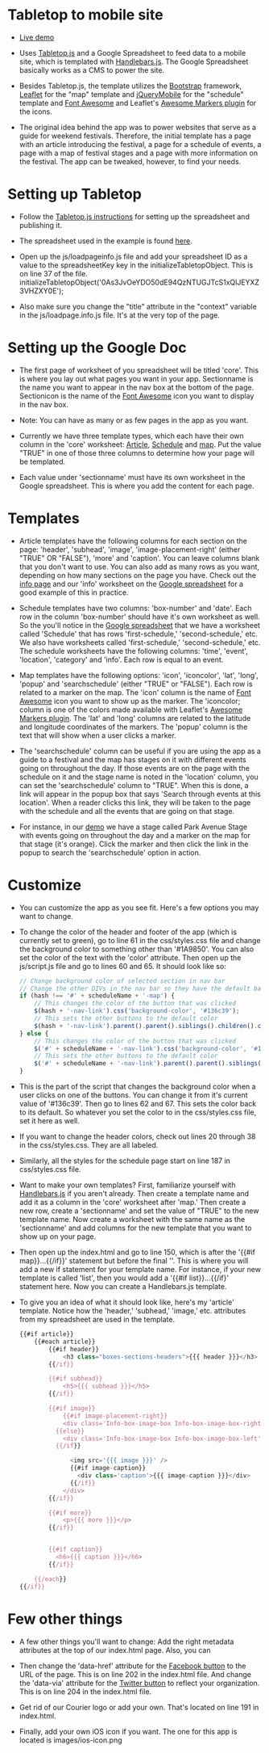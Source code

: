 Tabletop to mobile site
===========
* [Live demo](http://csessig86.github.io/event-template/)

* Uses [Tabletop.js](http://builtbybalance.com/Tabletop/) and a Google Spreadsheet to feed data to a mobile site, which is templated with [Handlebars.js](http://handlebarsjs.com/). The Google Spreadsheet basically works as a CMS to power the site.

* Besides Tabletop.js, the template utilizes the [Bootstrap](http://twitter.github.io/bootstrap/) framework, [Leaflet](http://leafletjs.com/) for the "map" template and [jQueryMobile](http://api.jquerymobile.com/) for the "schedule" template and [Font Awesome](http://fortawesome.github.io/Font-Awesome/icons/) and Leaflet's [Awesome Markers plugin](https://github.com/lvoogdt/Leaflet.awesome-markers) for the icons.

* The original idea behind the app was to power websites that serve as a guide for weekend festivals. Therefore, the initial template has a page with an article introducing the festival, a page for a schedule of events, a page with a map of festival stages and a page with more information on the festival. The app can be tweaked, however, to find your needs.

Setting up Tabletop
===========
* Follow the [Tabletop.js instructions](http://builtbybalance.com/Tabletop/#tabletop-instructions) for setting up the spreadsheet and publishing it.

* The spreadsheet used in the example is found [here](https://docs.google.com/spreadsheet/ccc?key=0As3JvOeYDO50dE94QzNTUGJTcS1xQlJEYXZ3VHZXY0E).

* Open up the js/loadpageinfo.js file and add your spreadsheet ID as a value to the spreadsheetKey key in the initializeTabletopObject. This is on line 37 of the file.
	initializeTabletopObject('0As3JvOeYDO50dE94QzNTUGJTcS1xQlJEYXZ3VHZXY0E');

* Also make sure you change the "title" attribute in the "context" variable in the js/loadpage.info.js file. It's at the very top of the page.


Setting up the Google Doc
===========
* The first page of worksheet of you spreadsheet will be titled 'core'. This is where you lay out what pages you want in your app. Sectionname is the name you want to appear in the nav box at the bottom of the page. Sectionicon is the name of the [Font Awesome](http://fortawesome.github.io/Font-Awesome/icons/) icon you want to display in the nav box.

* Note: You can have as many or as few pages in the app as you want.

* Currently we have three template types, which each have their own column in the 'core' worksheet: [Article](http://csessig86.github.io/event-template/#Article), [Schedule](http://csessig86.github.io/event-template/#Schedule) and [map](http://csessig86.github.io/event-template/#Map). Put the value "TRUE" in one of those three columns to determine how your page will be templated.

* Each value under 'sectionname' must have its own worksheet in the Google spreadsheet. This is where you add the content for each page.


Templates
===========
* Article templates have the following columns for each section on the page: 'header', 'subhead', 'image', 'image-placement-right' (either "TRUE" OR "FALSE"), 'more' and 'caption'. You can leave columns blank that you don't want to use. You can also add as many rows as you want, depending on how many sections on the page you have. Check out the [info page](http://csessig86.github.io/event-template/#Info) and our 'info' worksheet on the [Google spreadsheet](https://docs.google.com/spreadsheet/ccc?key=0As3JvOeYDO50dE94QzNTUGJTcS1xQlJEYXZ3VHZXY0E) for a good example of this in practice.

* Schedule templates have two columns: 'box-number' and 'date'. Each row in the column 'box-number' should have it's own worksheet as well. So the you'll notice in the [Google spreadsheet](https://docs.google.com/spreadsheet/ccc?key=0As3JvOeYDO50dE94QzNTUGJTcS1xQlJEYXZ3VHZXY0E) that we have a worksheet called 'Schedule' that has rows 'first-schedule,' 'second-schedule,' etc. We also have worksheets called 'first-schedule,' 'second-schedule,' etc. The schedule worksheets have the following columns: 'time', 'event', 'location', 'category' and 'info'. Each row is equal to an event.

* Map templates have the following options: 'icon', 'iconcolor', 'lat', 'long', 'popup' and 'searchschedule' (either "TRUE" or "FALSE"). Each row is related to a marker on the map. The 'icon' column is the name of [Font Awesome](http://fortawesome.github.io/Font-Awesome/icons/) icon you want to show up as the marker. The 'iconcolor; column is one of the colors made available with Leaflet's [Awesome Markers plugin](https://github.com/lvoogdt/Leaflet.awesome-markers). The 'lat' and 'long' columns are related to the latitude and longitude coordinates of the markers. The 'popup' column is the text that will show when a user clicks a marker.

* The 'searchschedule' column can be useful if you are using the app as a guide to a festival and the map has stages on it with different events going on throughout the day. If those events are on the page with the schedule on it and the stage name is noted in the 'location' column, you can set the 'searchschedule' column to "TRUE". When this is done, a link will appear in the popup box that says 'Search through events at this location'. When a reader clicks this link, they will be taken to the page with the schedule and all the events that are going on that stage.

* For instance, in our [demo](http://csessig86.github.io/event-template/#Map) we have a stage called Park Avenue Stage with events going on throughout the day and a marker on the map for that stage (it's orange). Click the marker and then click the link in the popup to search the 'searchschedule' option in action.

Customize
===========
* You can customize the app as you see fit. Here's a few options you may want to change.

* To change the color of the header and footer of the app (which is currently set to green), go to line 61 in the css/styles.css file and change the background color to something other than '#1A9850'. You can also set the color of the text with the 'color' attribute. Then open up the js/script.js file and go to lines 60 and 65. It should look like so:
	```javascript
	// Change background color of selected section in nav bar
	// Change the other DIVs in the nav bar so they have the default background color
	if (hash !== '#' + scheduleName + '-map') {
		// This changes the color of the button that was clicked
		$(hash + '-nav-link').css('background-color', '#136c39');
		// This sets the other buttons to the default color
		$(hash + '-nav-link').parent().parent().siblings().children().children().css('background-color', '#1A9850');
	} else {
		// This changes the color of the button that was clicked
		$('#' + scheduleName + '-nav-link').css('background-color', '#136c39');
		// This sets the other buttons to the default color
		$('#' + scheduleName + '-nav-link').parent().parent().siblings().children().children().css('background-color', '#1A9850');
	}
	```
- This is the part of the script that changes the background color when a user clicks on one of the buttons. You can change it from it's current value of '#136c39'. Then go to lines 62 and 67. This sets the color back to its default. So whatever you set the color to in the css/styles.css file, set it here as well.

* If you want to change the header colors, check out lines 20 through 38 in the css/styles.css. They are all labeled.

* Similarly, all the styles for the schedule page start on line 187 in css/styles.css file.

* Want to make your own templates? First, familiarize yourself with [Handlebars.js](http://handlebarsjs.com/) if you aren't already. Then create a template name and add it as a column in the 'core' worksheet after 'map.' Then create a new row, create a 'sectionname' and set the value of "TRUE" to the new template name. Now create a worksheet with the same name as the 'sectionname' and add columns for the new template that you want to show up on your page.

- Then open up the index.html and go to line 150, which is after the '{{#if map}}...{{/if}}' statement but before the final '</div>'. This is where you will add a new if statement for your template name. For instance, if your new template is called 'list', then you would add a '{{#if list}}...{{/if}' statement here. Now you can create a Handlebars.js template.

- To give you an idea of what it should look like, here's my 'article' template. Notice how the 'header,' 'subhead,' 'image,' etc. attributes from my spreadsheet are used in the template.
	```javascript
	{{#if article}}
		{{#each article}}
			{{#if header}}
				<h3 class="boxes-sections-headers">{{{ header }}}</h3>
            {{/if}}

            {{#if subhead}}
            	<h5>{{{ subhead }}}</h5>
            {{/if}}

            {{#if image}}
            	{{#if image-placement-right}}
            	<div class='Info-box-image-box Info-box-image-box-right'>
              {{else}}
                <div class='Info-box-image-box Info-box-image-box-left'>
              {{/if}}

                  <img src='{{{ image }}}' />
                  {{#if image-caption}}
                    <div class='caption'>{{{ image-caption }}}</div>
                  {{/if}}
                </div>
            {{/if}}

            {{#if more}}
                <p>{{{ more }}}</p>
            {{/if}}


            {{#if caption}}
              <h6>{{{ caption }}}</h6>
            {{/if}}

        {{/each}}
   	{{/if}}
   	```

Few other things
===========
* A few other things you'll want to change: Add the right metadata attributes at the top of our index.html page. Also, you can

* Then change the 'data-href' attribute for the [Facebook button](https://developers.facebook.com/docs/reference/plugins/like/) to the URL of the page. This is on line 202 in the index.html file. And change the 'data-via' attribute for the [Twitter button](https://twitter.com/about/resources/buttons) to reflect your organization. This is on line 204 in the index.html file.

* Get rid of our Courier logo or add your own. That's located on line 191 in index.html.

* Finally, add your own iOS icon if you want. The one for this app is located is images/ios-icon.png